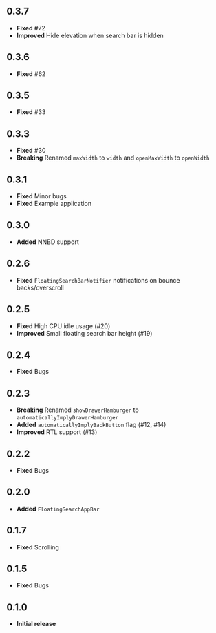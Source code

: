 ## 0.3.7

* **Fixed** #72
* **Improved** Hide elevation when search bar is hidden

## 0.3.6

* **Fixed** #62

## 0.3.5

* **Fixed** #33

## 0.3.3

* **Fixed** #30
* **Breaking** Renamed `maxWidth` to `width` and `openMaxWidth` to `openWidth`

## 0.3.1

* **Fixed** Minor bugs
* **Fixed** Example application

## 0.3.0

* **Added** NNBD support

## 0.2.6

* **Fixed** `FloatingSearchBarNotifier` notifications on bounce backs/overscroll

## 0.2.5

* **Fixed** High CPU idle usage (#20)
* **Improved** Small floating search bar height (#19)

## 0.2.4

* **Fixed** Bugs

## 0.2.3

* **Breaking** Renamed `showDrawerHamburger` to `automaticallyImplyDrawerHamburger`
* **Added** `automaticallyImplyBackButton` flag (#12, #14)
* **Improved** RTL support (#13)

## 0.2.2

* **Fixed** Bugs

## 0.2.0

* **Added** `FloatingSearchAppBar`

## 0.1.7

* **Fixed** Scrolling

## 0.1.5

* **Fixed** Bugs

## 0.1.0

* **Initial release**